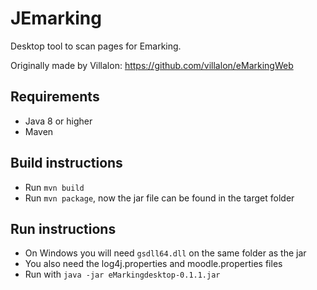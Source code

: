 # JEmarking

Desktop tool to scan pages for Emarking.

Originally made by Villalon: https://github.com/villalon/eMarkingWeb

## Requirements
- Java 8 or higher
- Maven

## Build instructions
- Run `mvn build`
- Run `mvn package`, now the jar file can be found in the target folder

## Run instructions
- On Windows you will need `gsdll64.dll` on the same folder as the jar
- You also need the log4j.properties and moodle.properties files
- Run with `java -jar eMarkingdesktop-0.1.1.jar`
